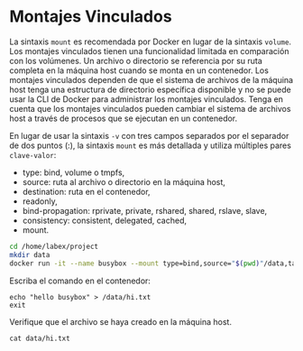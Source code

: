 # Montajes Vinculados

La sintaxis `mount` es recomendada por Docker en lugar de la sintaxis `volume`. Los montajes vinculados tienen una funcionalidad limitada en comparación con los volúmenes. Un archivo o directorio se referencia por su ruta completa en la máquina host cuando se monta en un contenedor. Los montajes vinculados dependen de que el sistema de archivos de la máquina host tenga una estructura de directorio específica disponible y no se puede usar la CLI de Docker para administrar los montajes vinculados. Tenga en cuenta que los montajes vinculados pueden cambiar el sistema de archivos host a través de procesos que se ejecutan en un contenedor.

En lugar de usar la sintaxis `-v` con tres campos separados por el separador de dos puntos (:), la sintaxis `mount` es más detallada y utiliza múltiples pares `clave-valor`:

- type: bind, volume o tmpfs,
- source: ruta al archivo o directorio en la máquina host,
- destination: ruta en el contenedor,
- readonly,
- bind-propagation: rprivate, private, rshared, shared, rslave, slave,
- consistency: consistent, delegated, cached,
- mount.

```bash
cd /home/labex/project
mkdir data
docker run -it --name busybox --mount type=bind,source="$(pwd)"/data,target=/data busybox sh
```

Escriba el comando en el contenedor:

```
echo "hello busybox" > /data/hi.txt
exit
```

Verifique que el archivo se haya creado en la máquina host.

```
cat data/hi.txt
```
